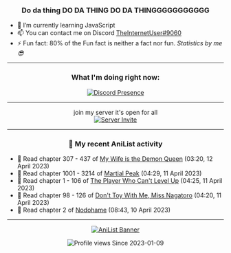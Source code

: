 <div align="center">

### Do da thing DO DA THING DO DA THINGGGGGGGGGGG
</div>

- 🌱 I’m currently learning JavaScript
- 📫 You can contact me on Discord [TheInternetUser#9060](https://discord.com/users/534117072796385300)
- ⚡ Fun fact: 80% of the Fun fact is neither a fact nor fun. _Statistics by me 😎_
<hr>

<div align="center">

### What I'm doing right now:
[![Discord Presence](https://lanyard.cnrad.dev/api/534117072796385300)](https://discord.com/users/534117072796385300)
<hr>

join my server it's open for all <br>
[![Server Invite](https://invidget.switchblade.xyz/bfYgVHxrSs)](https://discord.gg/bfYgVHxrSs)

<hr>
  
### 🌸 My recent AniList activity

</div>

<!-- ANILIST_ACTIVITY:start -->

-   📖 Read chapter 307 - 437 of [My Wife is the Demon Queen](https://anilist.co/manga/107966) (03:20, 12 April 2023)
-   📖 Read chapter 1001 - 3214 of [Martial Peak](https://anilist.co/manga/104494) (04:29, 11 April 2023)
-   📖 Read chapter 1 - 106 of [The Player Who Can't Level Up](https://anilist.co/manga/130511) (04:25, 11 April 2023)
-   📖 Read chapter 98 - 126 of [Don't Toy With Me, Miss Nagatoro](https://anilist.co/manga/100664) (04:20, 11 April 2023)
-   📖 Read chapter 2 of [Nodohame](https://anilist.co/manga/131211) (08:43, 10 April 2023)

<!-- ANILIST_ACTIVITY:end -->
<hr>

<div align="center">

[![AniList Banner](https://img.anili.st/User/929966)](https://anilist.co/user/TheInternetUser)

![Profile views](https://gpvc.arturio.dev/TheInternetUse7) Since 2023-01-09

</div>
